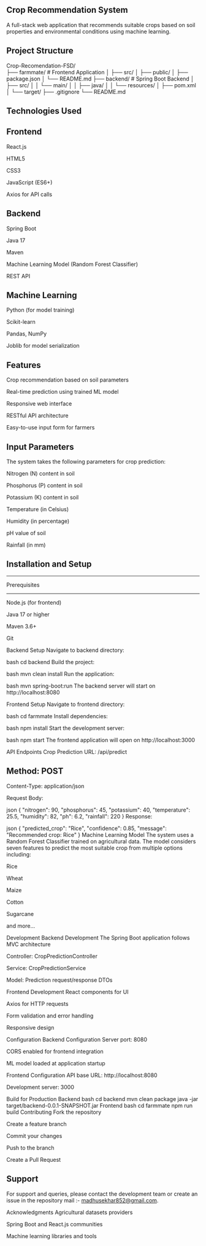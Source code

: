 Crop Recommendation System
--------------------------
A full-stack web application that recommends suitable crops based on soil properties and environmental conditions using machine learning.

Project Structure
-----------------

Crop-Recomendation-FSD/                                                                                                                                                                                                                             
├── farmmate/                 # Frontend Application
│   ├── src/
│   ├── public/
│   ├── package.json
│   └── README.md
├── backend/                  # Spring Boot Backend
│   ├── src/
│   │   └── main/
│   │       ├── java/
│   │       └── resources/
│   ├── pom.xml
│   └── target/
├── .gitignore
└── README.md

Technologies Used
-----------------

Frontend
-------
React.js

HTML5

CSS3

JavaScript (ES6+)

Axios for API calls

Backend
--------

Spring Boot

Java 17

Maven

Machine Learning Model (Random Forest Classifier)

REST API

Machine Learning
-----------------
Python (for model training)

Scikit-learn

Pandas, NumPy

Joblib for model serialization

Features
----------
Crop recommendation based on soil parameters

Real-time prediction using trained ML model

Responsive web interface

RESTful API architecture

Easy-to-use input form for farmers

Input Parameters
----------------
The system takes the following parameters for crop prediction:

Nitrogen (N) content in soil

Phosphorus (P) content in soil

Potassium (K) content in soil

Temperature (in Celsius)

Humidity (in percentage)

pH value of soil

Rainfall (in mm)

Installation and Setup
----------------------
*************
Prerequisites
*************

Node.js (for frontend)

Java 17 or higher

Maven 3.6+

Git

Backend Setup
Navigate to backend directory:

bash
cd backend
Build the project:

bash
mvn clean install
Run the application:

bash
mvn spring-boot:run
The backend server will start on http://localhost:8080

Frontend Setup
Navigate to frontend directory:

bash
cd farmmate
Install dependencies:

bash
npm install
Start the development server:

bash
npm start
The frontend application will open on http://localhost:3000

API Endpoints
Crop Prediction
URL: /api/predict

Method: POST
--------------

Content-Type: application/json

Request Body:

json
{
  "nitrogen": 90,
  "phosphorus": 45,
  "potassium": 40,
  "temperature": 25.5,
  "humidity": 82,
  "ph": 6.2,
  "rainfall": 220
}
Response:

json
{
  "predicted_crop": "Rice",
  "confidence": 0.85,
  "message": "Recommended crop: Rice"
}
Machine Learning Model
The system uses a Random Forest Classifier trained on agricultural data. The model considers seven features to predict the most suitable crop from multiple options including:

Rice

Wheat

Maize

Cotton

Sugarcane

and more...

Development
Backend Development
The Spring Boot application follows MVC architecture

Controller: CropPredictionController

Service: CropPredictionService

Model: Prediction request/response DTOs

Frontend Development
React components for UI

Axios for HTTP requests

Form validation and error handling

Responsive design

Configuration
Backend Configuration
Server port: 8080

CORS enabled for frontend integration

ML model loaded at application startup

Frontend Configuration
API base URL: http://localhost:8080

Development server: 3000

Build for Production
Backend
bash
cd backend
mvn clean package
java -jar target/backend-0.0.1-SNAPSHOT.jar
Frontend
bash
cd farmmate
npm run build
Contributing
Fork the repository

Create a feature branch

Commit your changes

Push to the branch

Create a Pull Request



Support
-------
For support and queries, please contact the development team or create an issue in the repository mail :-  madhusekhar852@gmail.com.

Acknowledgments
Agricultural datasets providers

Spring Boot and React.js communities

Machine learning libraries and tools

